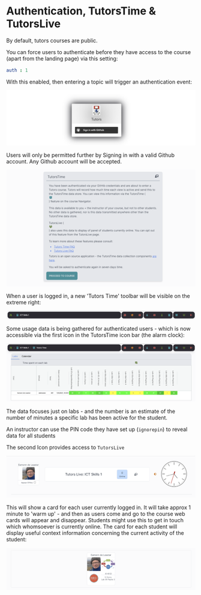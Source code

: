 # Authentication, TutorsTime & TutorsLive

By default, tutors courses are public.

You can force users to authenticate before they have access to the course (apart from the landing page) via this setting:

~~~yaml
auth : 1
~~~

With this enabled, then entering a topic will trigger an authentication event:

![](img/06.png)

Users will only be permitted further by Signing in with a valid Github account. Any Github account will be accepted.

![](img/07.png)

When a user is logged in, a new 'Tutors Time' toolbar will be visible on the extreme right:

![](img/08.png)

Some usage data is being gathered for authenticated users - which is now accessible via the first icon in the TutorsTime icon bar (the alarm clock):

![](img/09.png)

The data focuses just on labs - and the number is an estimate of the number of minutes a specific lab has been active for the student.

An instructor can use the PIN code they have set up (`ignorepin`) to reveal data for all students 

The second Icon provides access to `TutorsLive`

![](img/10.png)

This will show a card for each user currently logged in. It will take approx 1 minute to 'warm up' - and then as users come and go to the course web cards will appear and disappear. Students might use this to get in touch which whomsoever is currently online. The card for each student will display useful context information concerning the current activity of the student:

![](img/11.png)


